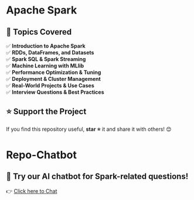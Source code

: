 # Apache Spark

## 📌 Topics Covered
✅ **Introduction to Apache Spark**  
✅ **RDDs, DataFrames, and Datasets**  
✅ **Spark SQL & Spark Streaming**  
✅ **Machine Learning with MLlib**  
✅ **Performance Optimization & Tuning**  
✅ **Deployment & Cluster Management**  
✅ **Real-World Projects & Use Cases**  
✅ **Interview Questions & Best Practices**  

## ⭐ Support the Project
If you find this repository useful, **star ⭐** it and share it with others! 😊

# Repo-Chatbot  

## 🚀 **Try our AI chatbot for Spark-related questions!**  

👉 [Click here to Chat](https://repo-chatbot.streamlit.app/)


